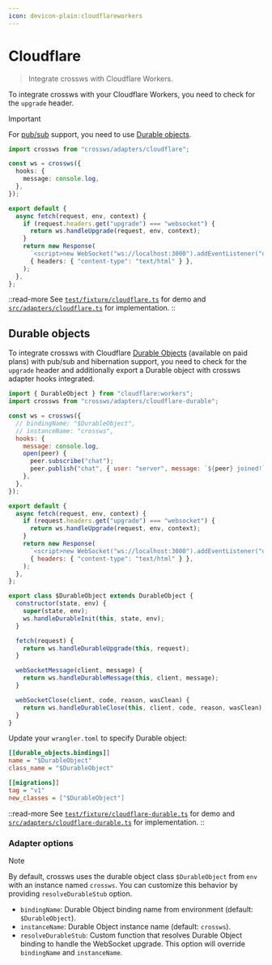 ```yaml
---
icon: devicon-plain:cloudflareworkers
---
```


# Cloudflare

> Integrate crossws with Cloudflare Workers.

To integrate crossws with your Cloudflare Workers, you need to check for the `upgrade` header.

> [!IMPORTANT]
> For [pub/sub](/guide/pubsub) support, you need to use [Durable objects](#durable-objects).

```ts
import crossws from "crossws/adapters/cloudflare";

const ws = crossws({
  hooks: {
    message: console.log,
  },
});

export default {
  async fetch(request, env, context) {
    if (request.headers.get("upgrade") === "websocket") {
      return ws.handleUpgrade(request, env, context);
    }
    return new Response(
      `<script>new WebSocket("ws://localhost:3000").addEventListener("open", (e) => e.target.send("Hello from client!"));</script>`,
      { headers: { "content-type": "text/html" } },
    );
  },
};
```

::read-more
See [`test/fixture/cloudflare.ts`](https://github.com/h3js/crossws/blob/main/test/fixture/cloudflare.ts) for demo and [`src/adapters/cloudflare.ts`](https://github.com/h3js/crossws/blob/main/src/adapters/cloudflare.ts) for implementation.
::

## Durable objects

To integrate crossws with Cloudflare [Durable Objects](https://developers.cloudflare.com/durable-objects/api/websockets/) (available on paid plans) with pub/sub and hibernation support, you need to check for the `upgrade` header and additionally export a Durable object with crossws adapter hooks integrated.

```js
import { DurableObject } from "cloudflare:workers";
import crossws from "crossws/adapters/cloudflare-durable";

const ws = crossws({
  // bindingName: "$DurableObject",
  // instanceName: "crossws",
  hooks: {
    message: console.log,
    open(peer) {
      peer.subscribe("chat");
      peer.publish("chat", { user: "server", message: `${peer} joined!` });
    },
  },
});

export default {
  async fetch(request, env, context) {
    if (request.headers.get("upgrade") === "websocket") {
      return ws.handleUpgrade(request, env, context);
    }
    return new Response(
      `<script>new WebSocket("ws://localhost:3000").addEventListener("open", (e) => e.target.send("Hello from client!"));</script>`,
      { headers: { "content-type": "text/html" } },
    );
  },
};

export class $DurableObject extends DurableObject {
  constructor(state, env) {
    super(state, env);
    ws.handleDurableInit(this, state, env);
  }

  fetch(request) {
    return ws.handleDurableUpgrade(this, request);
  }

  webSocketMessage(client, message) {
    return ws.handleDurableMessage(this, client, message);
  }

  webSocketClose(client, code, reason, wasClean) {
    return ws.handleDurableClose(this, client, code, reason, wasClean);
  }
}
```

Update your `wrangler.toml` to specify Durable object:

```ini
[[durable_objects.bindings]]
name = "$DurableObject"
class_name = "$DurableObject"

[[migrations]]
tag = "v1"
new_classes = ["$DurableObject"]
```

::read-more
See [`test/fixture/cloudflare-durable.ts`](https://github.com/h3js/crossws/blob/main/test/fixture/cloudflare-durable.ts) for demo and [`src/adapters/cloudflare-durable.ts`](https://github.com/h3js/crossws/blob/main/src/adapters/cloudflare-durable.ts) for implementation.
::

### Adapter options

> [!NOTE]
> By default, crossws uses the durable object class `$DurableObject` from `env` with an instance named `crossws`.
> You can customize this behavior by providing `resolveDurableStub` option.

- `bindingName`: Durable Object binding name from environment (default: `$DurableObject`).
- `instanceName`: Durable Object instance name (default: `crossws`).
- `resolveDurableStub`: Custom function that resolves Durable Object binding to handle the WebSocket upgrade. This option will override `bindingName` and `instanceName`.
